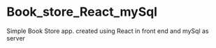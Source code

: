 # Book_store_React_mySql
 Simple Book Store app. created using React in front end and mySql as server
